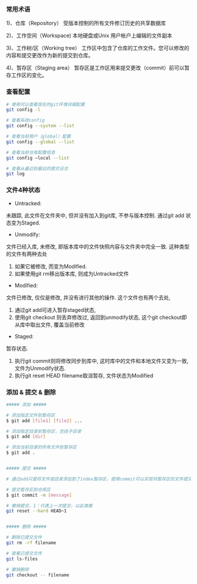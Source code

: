 
### 常用术语
1)、仓库（Repository）
受版本控制的所有文件修订历史的共享数据库

2)、工作空间（Workspace) 
本地硬盘或Unix 用户帐户上编辑的文件副本

3)、工作树/区（Working tree）
工作区中包含了仓库的工作文件。您可以修改的内容和提交更改作为新的提交到仓库。

4)、暂存区（Staging area）
暂存区是工作区用来提交更改（commit）前可以暂存工作区的变化。


### 查看配置

```bash
# 使用可以查看现在的git环境详细配置
git config -l 

# 查看系统config
git config --system --list

# 查看当前用户（global）配置
git config --global --list

# 查看当前仓库配置信息
git config —local --list

# 查看从最近到最远的提交日志
git log

```


### 文件4种状态

* Untracked: 

未跟踪, 此文件在文件夹中, 但并没有加入到git库, 不参与版本控制. 通过git add 状态变为Staged.

* Unmodify: 

文件已经入库, 未修改, 即版本库中的文件快照内容与文件夹中完全一致. 
这种类型的文件有两种去处
1. 如果它被修改, 而变为Modified. 
2. 如果使用git rm移出版本库, 则成为Untracked文件

* Modified: 

文件已修改, 仅仅是修改, 并没有进行其他的操作. 
这个文件也有两个去处, 
1. 通过git add可进入暂存staged状态,
2. 使用git checkout 则丢弃修改过, 返回到unmodify状态, 这个git checkout即从库中取出文件, 覆盖当前修改

* Staged: 

暂存状态. 
1. 执行git commit则将修改同步到库中, 这时库中的文件和本地文件又变为一致, 文件为Unmodify状态. 
2. 执行git reset HEAD filename取消暂存, 文件状态为Modified


### 添加 & 提交 & 删除

```bash
##### 添加 #####

# 添加指定文件到暂存区
$ git add [file1] [file2] ...

# 添加指定目录到暂存区，包括子目录
$ git add [dir]

# 添加当前目录的所有文件到暂存区
$ git add .


##### 提交 #####

# 通过add只是将文件或目录添加到了index暂存区，使用commit可以实现将暂存区的文件提交到本地仓库。

# 提交暂存区到仓库区
$ git commit -m [message]

# 撤销提交，1：代表上一次提交，以此类推
git reset --hard HEAD~1


##### 删除 #####

# 删除已提交文件
git rm -rf filename

# 查看已提交文件
git ls-files

# 撤销删除
git checkout -- filename

```



